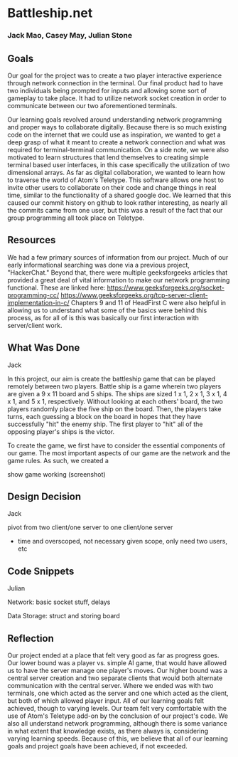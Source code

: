 # Battleship.net
### Jack Mao, Casey May, Julian Stone

## Goals

Our goal for the project was to create a two player interactive experience through network connection in the terminal. Our final product had to have two individuals being prompted for inputs and allowing some sort of gameplay to take place. It had to utilize network socket creation in order to communicate between our two aforementioned terminals. 

Our learning goals revolved around understanding network programming and proper ways to collaborate digitally. Because there is so much existing code on the internet that we could use as inspiration, we wanted to get a deep grasp of what it meant to create a network connection and what was required for terminal-terminal communication. On a side note, we were also motivated to learn structures that lend themselves to creating simple terminal based user interfaces, in this case specifically the utilization of two dimensional arrays. As far as digital collaboration, we wanted to learn how to traverse the world of Atom's Teletype. This software allows one host to invite other users to collaborate on their code and change things in real time, similar to the functionality of a shared google doc. We learned that this caused our commit history on github to look rather interesting, as nearly all the commits came from one user, but this was a result of the fact that our group programming all took place on Teletype.
## Resources

We had a few primary sources of information from our project. Much of our early informational searching was done via a previous project, "HackerChat." Beyond that, there were multiple geeksforgeeks articles that provided a great deal of vital information to make our network programming functional. These are linked here: 
https://www.geeksforgeeks.org/socket-programming-cc/ 
https://www.geeksforgeeks.org/tcp-server-client-implementation-in-c/
Chapters 9 and 11 of HeadFirst C were also helpful in allowing us to understand what some of the basics were behind this process, as for all of is this was basically our first interaction with server/client work.

## What Was Done
Jack

In this project, our aim is create the battleship game that can be played remotely between two players. Battle ship is a game wherein two players are given a 9 x 11 board and 5 ships. The ships are sized 1 x 1, 2 x 1, 3 x 1, 4 x 1, and 5 x 1, respectively. Without looking at each others' board, the two players randomly place the five ship on the board. Then, the players take turns, each guessing a block on the board in hopes that they have successfully "hit" the enemy ship. The first player to "hit" all of the opposing player's ships is the victor.  

To create the game, we first have to consider the essential components of our game. The most important aspects of our game are the network and the game rules. As such, we created a 

show game working (screenshot)

## Design Decision
Jack

pivot from two client/one server to one client/one server

- time and overscoped, not necessary given scope, only need two users, etc

## Code Snippets
Julian

Network: basic socket stuff, delays

Data Storage: struct and storing board

## Reflection

Our project ended at a place that felt very good as far as progress goes. Our lower bound was a player vs. simple AI game, that would have allowed us to have the server manage one player's moves. Our higher bound was a central server creation and two separate clients that would both alternate communication with the central server. Where we ended was with two terminals, one which acted as the server and one which acted as the client, but both of which allowed player input. All of our learning goals felt achieved, though to varying levels. Our team felt very comfortable with the use of Atom's Teletype add-on by the conclusion of our project's code. We also all understand network programming, although there is some variance in what extent that knowledge exists, as there always is, considering varying learning speeds. Because of this, we believe that all of our learning goals and project goals have been achieved, if not exceeded. 
